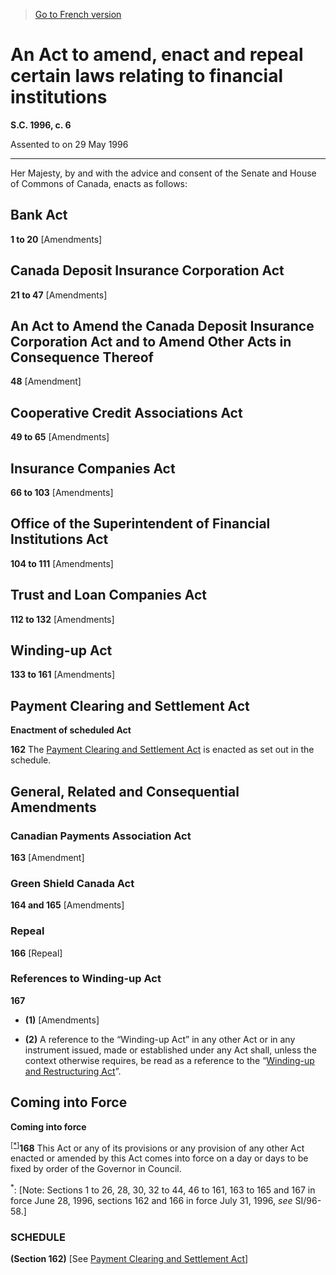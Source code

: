 > [Go to French version](/fr/Lois/Lois%20du%20Canada/1996/ch.%206.md)

# An Act to amend, enact and repeal certain laws relating to financial institutions

**S.C. 1996, c. 6**


Assented to on 29 May 1996

----------



Her Majesty, by and with the advice and consent of the Senate and House of Commons of Canada, enacts as follows:






## Bank Act


**1 to 20** [Amendments]




## Canada Deposit Insurance Corporation Act


**21 to 47** [Amendments]




## An Act to Amend the Canada Deposit Insurance Corporation Act and to Amend Other Acts in Consequence Thereof


**48** [Amendment]




## Cooperative Credit Associations Act


**49 to 65** [Amendments]




## Insurance Companies Act


**66 to 103** [Amendments]




## Office of the Superintendent of Financial Institutions Act


**104 to 111** [Amendments]




## Trust and Loan Companies Act


**112 to 132** [Amendments]




## Winding-up Act


**133 to 161** [Amendments]




## Payment Clearing and Settlement Act



**Enactment of scheduled Act**

**162** The [Payment Clearing and Settlement Act](/en/Acts/Statutes%20of%20Canada/1996/c.%206,%20Sch..md) is enacted as set out in the schedule.




## General, Related and Consequential Amendments



### Canadian Payments Association Act


**163** [Amendment]




### Green Shield Canada Act


**164 and 165** [Amendments]




### Repeal


**166** [Repeal]




### References to Winding-up Act


**167** 

- **(1)** [Amendments]

- **(2)** A reference to the “Winding-up Act” in any other Act or in any instrument issued, made or established under any Act shall, unless the context otherwise requires, be read as a reference to the “[Winding-up and Restructuring Act](/en/Acts/Revised%20Statutes%20of%20Canada/W/W-11.md)”.




## Coming into Force



**Coming into force**

<sup><a href='#F-11.2_en_1'>[*]</a></sup>**168** This Act or any of its provisions or any provision of any other Act enacted or amended by this Act comes into force on a day or days to be fixed by order of the Governor in Council.

<a name='F-11.2_en_1'><sup>*</sup></a>: [Note: Sections 1 to 26, 28, 30, 32 to 44, 46 to 161, 163 to 165 and 167 in force June 28, 1996, sections 162 and 166 in force July 31, 1996, *see* SI/96-58.]<br />




### **SCHEDULE** 
**(Section 162)**
[See [Payment Clearing and Settlement Act](/en/Acts/Statutes%20of%20Canada/1996/c.%206,%20Sch..md)]



